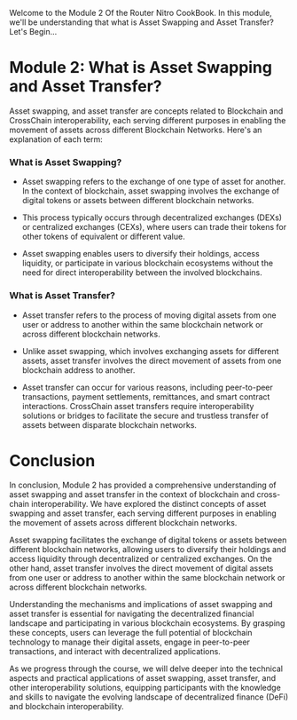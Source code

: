 Welcome to the Module 2 Of the Router Nitro CookBook. In this module, we'll be understanding that what is Asset Swapping and Asset Transfer? Let's Begin...

# Module 2: What is Asset Swapping and Asset Transfer?

Asset swapping, and asset transfer are concepts related to Blockchain and CrossChain interoperability, each serving different purposes in enabling the movement of assets across different Blockchain Networks. Here's an explanation of each term:

### What is Asset Swapping?

- Asset swapping refers to the exchange of one type of asset for another. In the context of blockchain, asset swapping involves the exchange of digital tokens or assets between different blockchain networks.

- This process typically occurs through decentralized exchanges (DEXs) or centralized exchanges (CEXs), where users can trade their tokens for other tokens of equivalent or different value.

- Asset swapping enables users to diversify their holdings, access liquidity, or participate in various blockchain ecosystems without the need for direct interoperability between the involved blockchains.

### What is Asset Transfer?

- Asset transfer refers to the process of moving digital assets from one user or address to another within the same blockchain network or across different blockchain networks.

- Unlike asset swapping, which involves exchanging assets for different assets, asset transfer involves the direct movement of assets from one blockchain address to another.

- Asset transfer can occur for various reasons, including peer-to-peer transactions, payment settlements, remittances, and smart contract interactions. CrossChain asset transfers require interoperability solutions or bridges to facilitate the secure and trustless transfer of assets between disparate blockchain networks.

# Conclusion

In conclusion, Module 2 has provided a comprehensive understanding of asset swapping and asset transfer in the context of blockchain and cross-chain interoperability. We have explored the distinct concepts of asset swapping and asset transfer, each serving different purposes in enabling the movement of assets across different blockchain networks.

Asset swapping facilitates the exchange of digital tokens or assets between different blockchain networks, allowing users to diversify their holdings and access liquidity through decentralized or centralized exchanges. On the other hand, asset transfer involves the direct movement of digital assets from one user or address to another within the same blockchain network or across different blockchain networks.

Understanding the mechanisms and implications of asset swapping and asset transfer is essential for navigating the decentralized financial landscape and participating in various blockchain ecosystems. By grasping these concepts, users can leverage the full potential of blockchain technology to manage their digital assets, engage in peer-to-peer transactions, and interact with decentralized applications.

As we progress through the course, we will delve deeper into the technical aspects and practical applications of asset swapping, asset transfer, and other interoperability solutions, equipping participants with the knowledge and skills to navigate the evolving landscape of decentralized finance (DeFi) and blockchain interoperability.
